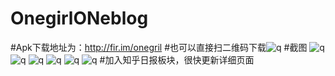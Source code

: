 # OnegirlONeblog
#Apk下载地址为：http://fir.im/onegril
#也可以直接扫二维码下载![q](https://raw.githubusercontent.com/fangxiaogang/phot/master/onegrilsao.png)
#截图
![q](https://raw.githubusercontent.com/fangxiaogang/phot/master/1.png)
![q](https://raw.githubusercontent.com/fangxiaogang/phot/master/2.png)
![q](https://raw.githubusercontent.com/fangxiaogang/phot/master/33.png)
![q](https://raw.githubusercontent.com/fangxiaogang/phot/master/4.png)
![q](https://raw.githubusercontent.com/fangxiaogang/phot/master/5.png)
![q](https://raw.githubusercontent.com/fangxiaogang/phot/master/6.png)
#加入知乎日报板块，很快更新详细页面